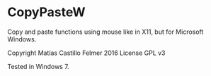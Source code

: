 # CopyPasteW
Copy and paste functions using mouse like in X11, but for Microsoft Windows.

Copyright Matías Castillo Felmer 2016
License GPL v3

Tested in Windows 7.

